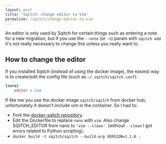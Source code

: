 ```yaml
---
layout: post
title: 'Sqitch: Change editor to Vim'
permalink: /sqitch/change-editor-to-vim
---
```

An editor is only used by Sqitch for certain things such as entering a note for
a new migration, but if you use the `--note` (or `-n`) param with `sqitch add`
it's not really necessary to change this unless you really want to.

## How to change the editor

If you installed Sqitch (instead of using the docker image), the easiest way is
to create/edit the config file (such as `~/.sqitch/sqitch.conf`):
```ini
[core]
    editor = vim
```

If like me you use the docker image `sqitch/sqitch` from docker hub,
unfortunately it doesn't include vim in the container. So I had to:

- Fork the [docker-sqitch repository](https://github.com/sqitchers/docker-sqitch).
- Edit the Dockerfile to replace `nano` with `vim`. Also change SQITCH_EDITOR
  from nano to `'vim --clean'`. (without `--clean` I got errors related to
  Python scripting).
- `docker build -t sqitch/sqitch --build-arg VERSION=1.1.0 .`
